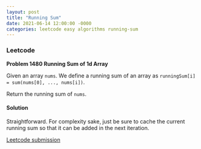 ```yaml
---
layout: post
title: "Running Sum"
date: 2021-06-14 12:00:00 -0000
categories: leetcode easy algorithms running-sum
---
```


### Leetcode

**Problem 1480 Running Sum of 1d Array** 

Given an array `nums`. We define a running sum of an array as `runningSum[i] = sum(nums[0], ..., nums[i])`.

Return the running sum of `nums`.

#### Solution

Straightforward. For complexity sake, just be sure to cache the current running sum so that it can be added in the next iteration.

[Leetcode submission](https://leetcode.com/submissions/detail/508093914/)

